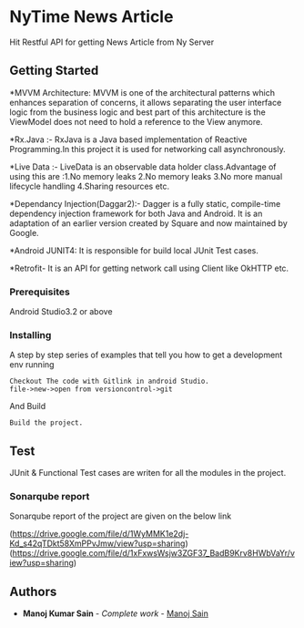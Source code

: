 # NyTime News Article

Hit Restful API for getting News Article from Ny Server

## Getting Started

*MVVM Architecture: MVVM is one of the architectural patterns which enhances separation of concerns, it allows separating the user interface logic from the business logic and best part of this architecture is the ViewModel does not need to hold a reference to the View anymore. 

*Rx.Java :- RxJava is a Java based implementation of Reactive Programming.In this project it is used for networking call asynchronously.

*Live Data :- LiveData is an observable data holder class.Advantage of using this are :1.No memory leaks 2.No memory leaks 3.No more manual lifecycle handling 4.Sharing resources etc.          

*Dependancy Injection(Daggar2):- Dagger is a fully static, compile-time dependency injection framework for both Java and Android. It is an adaptation of an earlier version created by Square and now maintained by Google. 

*Android JUNIT4: It is responsible for build local JUnit Test cases.

*Retrofit- It is an API for getting network call using Client like OkHTTP etc.


### Prerequisites

Android Studio3.2 or above

 

### Installing

A step by step series of examples that tell you how to get a development env running



```
Checkout The code with Gitlink in android Studio.
file->new->open from versioncontrol->git
```

And Build

```
Build the project.
```



##  Test

JUnit & Functional Test cases are writen for all the modules in the project. 

 
### Sonarqube report

Sonarqube report of the project are given on the below link

 (https://drive.google.com/file/d/1WyMMK1e2dj-Kd_s42qTDkt58XmPPvJmw/view?usp=sharing)
 (https://drive.google.com/file/d/1xFxwsWsjw3ZGF37_BadB9Krv8HWbVaYr/view?usp=sharing) 


## Authors

* **Manoj Kumar Sain** - *Complete work* - [Manoj Sain](https://github.com/msain51s)
 

